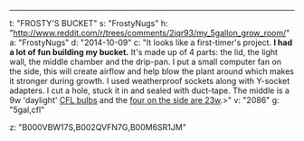 ---
t: "FROSTY'S BUCKET"
s: "FrostyNugs"
h: "http://www.reddit.com/r/trees/comments/2iqr93/my_5gallon_grow_room/"
a: "FrostyNugs"
d: "2014-10-09"
c: "It looks like a first-timer's project. <strong>I had a lot of fun building my bucket.</strong> It's made up of 4 parts: the lid, the light wall, the middle chamber and the drip-pan. I put a small computer fan on the side, this will create airflow and help blow the plant around which makes it stronger during growth. I used weatherproof sockets along with Y-socket adapters. I cut a hole, stuck it in and sealed with duct-tape. The middle is a 9w 'daylight' <a href='https://amzn.to/3jMfTYw'>CFL bulbs</a> and the <a href='http://www.amazon.com/s/?_encoding=UTF8&camp=1789&creative=390957&field-keywords=23w%20cfl&linkCode=ur2&rh=i%3Aaps%2Ck%3A23w%20cfl&tag=spacbuck-20&url=search-alias%3Daps&linkId=TOD5YZ7WINHSD7WK'>four on the side are 23w</a>.>"
v: "2086"
g: "5gal,cfl"

z: "B000VBW17S,B002QVFN7G,B00M6SR1JM"
